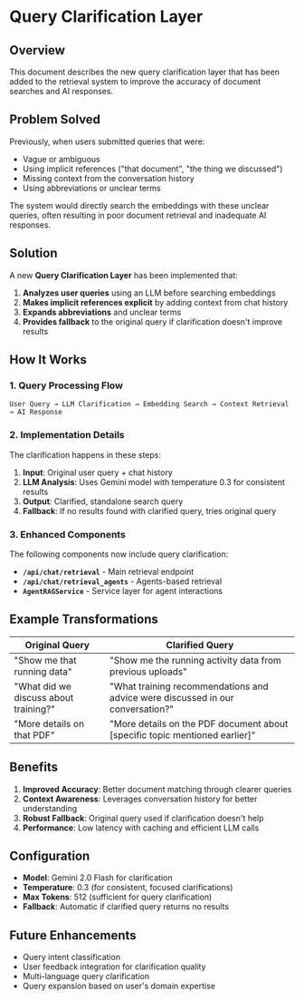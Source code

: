 # Query Clarification Layer

## Overview

This document describes the new query clarification layer that has been added to the retrieval system to improve the accuracy of document searches and AI responses.

## Problem Solved

Previously, when users submitted queries that were:
- Vague or ambiguous
- Using implicit references ("that document", "the thing we discussed")
- Missing context from the conversation history
- Using abbreviations or unclear terms

The system would directly search the embeddings with these unclear queries, often resulting in poor document retrieval and inadequate AI responses.

## Solution

A new **Query Clarification Layer** has been implemented that:

1. **Analyzes user queries** using an LLM before searching embeddings
2. **Makes implicit references explicit** by adding context from chat history
3. **Expands abbreviations** and unclear terms
4. **Provides fallback** to the original query if clarification doesn't improve results

## How It Works

### 1. Query Processing Flow

```
User Query → LLM Clarification → Embedding Search → Context Retrieval → AI Response
```

### 2. Implementation Details

The clarification happens in these steps:

1. **Input**: Original user query + chat history
2. **LLM Analysis**: Uses Gemini model with temperature 0.3 for consistent results
3. **Output**: Clarified, standalone search query
4. **Fallback**: If no results found with clarified query, tries original query

### 3. Enhanced Components

The following components now include query clarification:

- **`/api/chat/retrieval`** - Main retrieval endpoint
- **`/api/chat/retrieval_agents`** - Agents-based retrieval
- **`AgentRAGService`** - Service layer for agent interactions

## Example Transformations

| Original Query | Clarified Query |
|---|---|
| "Show me that running data" | "Show me the running activity data from previous uploads" |
| "What did we discuss about training?" | "What training recommendations and advice were discussed in our conversation?" |
| "More details on that PDF" | "More details on the PDF document about [specific topic mentioned earlier]" |

## Benefits

1. **Improved Accuracy**: Better document matching through clearer queries
2. **Context Awareness**: Leverages conversation history for better understanding
3. **Robust Fallback**: Original query used if clarification doesn't help
4. **Performance**: Low latency with caching and efficient LLM calls

## Configuration

- **Model**: Gemini 2.0 Flash for clarification
- **Temperature**: 0.3 (for consistent, focused clarifications)
- **Max Tokens**: 512 (sufficient for query clarification)
- **Fallback**: Automatic if clarified query returns no results

## Future Enhancements

- Query intent classification
- User feedback integration for clarification quality
- Multi-language query clarification
- Query expansion based on user's domain expertise 